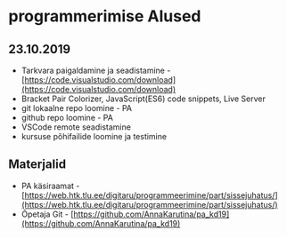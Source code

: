 # programmerimise Alused
## 23.10.2019
* Tarkvara paigaldamine ja seadistamine - [https://code.visualstudio.com/download](https://code.visualstudio.com/download)
* Bracket Pair Colorizer, JavaScript(ES6) code snippets, Live Server
* git lokaalne repo loomine - PA
* github repo loomine - PA
* VSCode remote seadistamine
* kursuse põhifailide loomine ja testimine
## Materjalid
* PA käsiraamat - [https://web.htk.tlu.ee/digitaru/programmeerimine/part/sissejuhatus/](https://web.htk.tlu.ee/digitaru/programmeerimine/part/sissejuhatus/)
* Õpetaja Git - [https://github.com/AnnaKarutina/pa_kd19](https://github.com/AnnaKarutina/pa_kd19)
